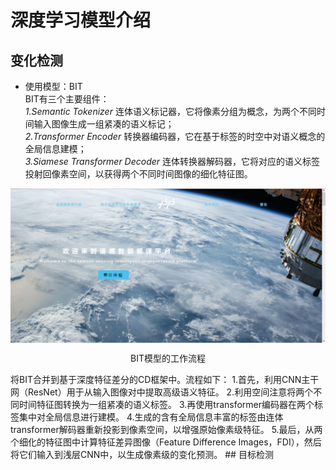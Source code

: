 # 深度学习模型介绍
## 变化检测
- 使用模型：BIT<br>
BIT有三个主要组件：  
*1.Semantic Tokenizer* 连体语义标记器，它将像素分组为概念，为两个不同时间输入图像生成一组紧凑的语义标记；<br>
*2.Transformer Encoder* 转换器编码器，它在基于标签的时空中对语义概念的全局信息建模；<br>
*3.Siamese Transformer Decoder* 连体转换器解码器，它将对应的语义标签投射回像素空间，以获得两个不同时间图像的细化特征图。
<p align="center">
    <img src="../images/zhuyemian.png" align="middle" width = "800" />
</p><p align="center">BIT模型的工作流程</p>
将BIT合并到基于深度特征差分的CD框架中。流程如下：
1.首先，利用CNN主干网（ResNet）用于从输入图像对中提取高级语义特征。
2.利用空间注意将两个不同时间特征图转换为一组紧凑的语义标签。
3.再使用transformer编码器在两个标签集中对全局信息进行建模。
4.生成的含有全局信息丰富的标签由连体transformer解码器重新投影到像素空间，以增强原始像素级特征。
5.最后，从两个细化的特征图中计算特征差异图像（Feature Difference Images，FDI），然后将它们输入到浅层CNN中，以生成像素级的变化预测。 
## 目标检测
